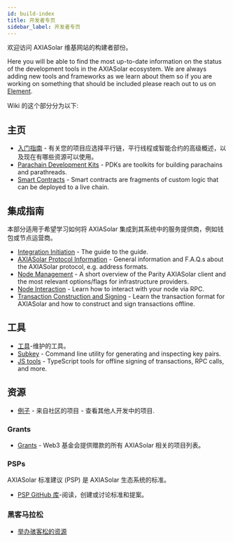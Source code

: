 ```yaml
---
id: build-index
title: 开发者专页
sidebar_label: 开发者专页
---
```


欢迎访问 AXIASolar 维基网站的构建者部份。

Here you will be able to find the most up-to-date information on the status of the development tools in the AXIASolar ecosystem. We are always adding new tools and frameworks as we learn about them so if you are working on something that should be included please reach out to us on [Element](https://app.element.io/#/room/#axiasolar-watercooler:matrix.org).

Wiki 的这个部分分为以下:

## 主页

- [入门指南](build-build-with-axiasolar) - 有关您的项目应选择平行链，平行线程或智能合约的高级概述，以及现在有哪些资源可以使用。
- [Parachain Development Kits](build-pdk) - PDKs are toolkits for building parachains and parathreads.
- [Smart Contracts](build-smart-contracts) - Smart contracts are fragments of custom logic that can be deployed to a live chain.

## 集成指南

本部分适用于希望学习如何将 AXIASolar 集成到其系统中的服务提供商，例如钱包或节点运营商。

- [Integration Initiation](build-integration) - The guide to the guide.
- [AXIASolar Protocol Information](build-protocol-info) - General information and F.A.Q.s about the AXIASolar protocol, e.g. address formats.
- [Node Management](build-node-management) - A short overview of the Parity AXIASolar client and the most relevant options/flags for infrastructure providers.
- [Node Interaction](build-node-interaction) - Learn how to interact with your node via RPC.
- [Transaction Construction and Signing](build-transaction-construction) - Learn the transaction format for AXIASolar and how to construct and sign transactions offline.

## 工具

- [工具](build-tools-index)-维护的工具。
- [Subkey](https://substrate.dev/docs/en/knowledgebase/integrate/subkey) - Command line utility for generating and inspecting key pairs.
- [JS tools](https://github.com/axiasolar-js/tools) - TypeScript tools for offline signing of transactions, RPC calls, and more.

## 资源

- [例子](build-examples-index) - 来自社区的项目 - 查看其他人开发中的项目.

### Grants

- [Grants](grants) - Web3 基金会提供赠款的所有 AXIASolar 相关的项目列表。

### PSPs

AXIASolar 标准建议 (PSP) 是 AXIASolar 生态系统的标准。

- [ PSP GitHub 库](https://github.com/axia-tech/PSPs)-阅读，创建或讨论标准和提案。

### 黑客马拉松

- [举办骇客松的资源](build-hackathon)

